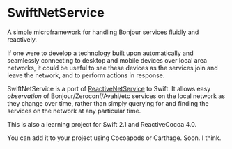 # SwiftNetService
A simple microframework for handling Bonjour services fluidly and reactively.

If one were to develop a technology built upon automatically and seamlessly connecting to desktop and mobile devices over local area networks, it could be useful to see these devices as the services join and leave the network, and to perform actions in response.

SwiftNetService is a port of [ReactiveNetService](http://github.com/ndouglas/ReactiveNetService) to Swift.  It allows easy *observation* of Bonjour/Zeroconf/Avahi/etc services on the local network as they change over time, rather than simply querying for and finding the services on the network at any particular time.

This is also a learning project for Swift 2.1 and ReactiveCocoa 4.0.

You can add it to your project using Cocoapods or Carthage.  Soon.  I think.
